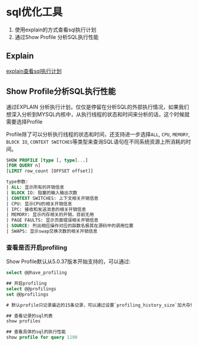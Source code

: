 # sql优化工具

1. 使用explain的方式查看sql执行计划
2. 通过Show Profile 分析SQL执行性能



## Explain

[explain查看sql执行计划](./SQL优化方法.md)



## Show Profile分析SQL执行性能

通过EXPLAIN 分析执行计划，仅仅是停留在分析SQL的外部执行情况，如果我们想深入分析到MYSQL内核中，从执行线程的状态和时间来分析的话，这个时候就需要选择Profile



Profile除了可以分析执行线程的状态和时间，还支持进一步选择`ALL`, `CPU`, `MEMORY`, `BLOCK IO`, `CONTEXT SWITCHES`等类型来查询SQL语句在不同系统资源上所消耗的时间。



```sql
SHOW PROFILE [type [, type]...]
[FOR QUERY n]
[LIMIT row_count [OFFSET offset]]

type参数:
| ALL: 显示所有的开销信息
| BLOCK IO: 阻塞的输入输出次数
| CONTEXT SWITCHES: 上下文相关开销信息
| CPU: 显示CPU的相关开销信息
| IPC: 接收和发送消息的相关开销信息
| MEMORY: 显示内存相关的开销，目前无用
| PAGE FAULTS: 显示页面错误相关开销信息
| SOURCE: 列出相应操作对应的函数名极其在源码中的调用位置
| SWAPS: 显示swap交换次数的相关开销信息
```

### 查看是否开启profiling

Show Profile默认从5.0.37版本开始支持的，可以通过:

```sql
select @@have_profiling

## 开启profiling
select @@profilings
set @@profilings

# 默认profile只记录最近的15条记录，可以通过设置`profiling_history_size`加大存储的记录条数

## 查看记录的sql列表
show profiles

## 查看具体的sql的执行性能
show profile for query 1190

```



